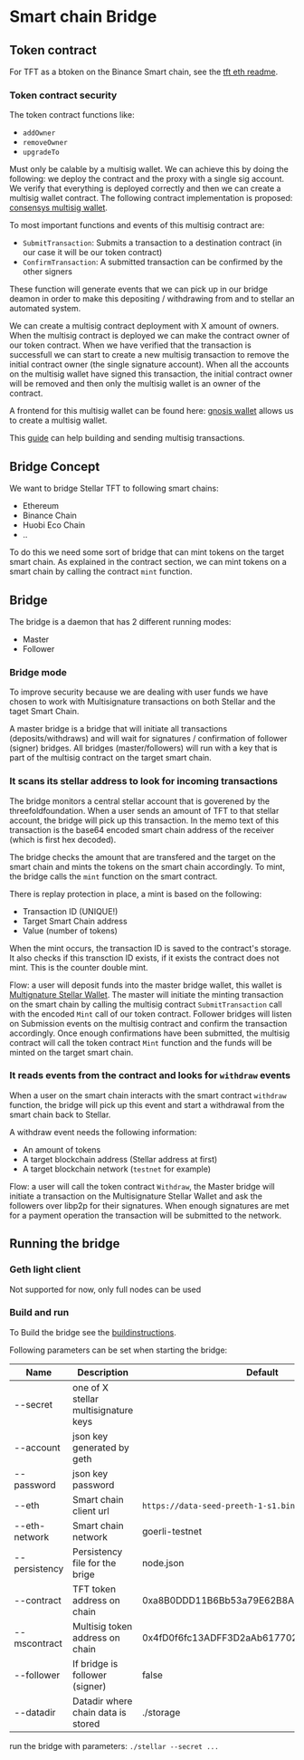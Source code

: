 # Smart chain Bridge

## Token contract

For TFT as a btoken on the Binance Smart chain, see the [tft eth readme](../../readme.md).

### Token contract security

The token contract functions like:

- `addOwner`
- `removeOwner`
- `upgradeTo`

Must only be calable by a multisig wallet. We can achieve this by doing the following: we deploy the contract and the proxy with a single sig account. We verify that everything is deployed correctly and then we can create a multisig wallet contract. The following contract implementation is proposed: [consensys multisig wallet](https://github.com/ConsenSysMesh/MultiSigWallet).

To most important functions and events of this multisig contract are:

- `SubmitTransaction`: Submits a transaction to a destination contract (in our case it will be our token contract)
- `ConfirmTransaction`: A submitted transaction can be confirmed by the other signers

These function will generate events that we can pick up in our bridge deamon in order to make this depositing / withdrawing from and to stellar an automated system.

We can create a multisig contract deployment with X amount of owners. When the multisig contract is deployed we can make the contract owner of our token contract. When we have verified that the transaction is successfull we can start to create a new multisig transaction to remove the initial contract owner (the single signature account). When all the accounts on the multisig wallet have signed this transaction, the initial contract owner will be removed and then only the multisig wallet is an owner of the contract.

A frontend for this multisig wallet can be found here: [gnosis wallet](https://wallet.gnosis.pm/) allows us to create a multisig wallet.

This [guide](https://medium.com/coinmonks/guide-to-using-the-gnosis-multisig-wallet-eth-e76979741162) can help building and sending multisig transactions.

## Bridge Concept

We want to bridge Stellar TFT to following smart chains:

- Ethereum
- Binance Chain
- Huobi Eco Chain
- ..

To do this we need some sort of bridge that can mint tokens on the target smart chain. As explained in the contract section, we can mint tokens on a smart chain by calling the contract `mint` function.

## Bridge

The bridge is a daemon that has 2 different running modes:

- Master
- Follower

### Bridge mode

To improve security because we are dealing with user funds we have chosen to work with Multisignature transactions on both Stellar and the taget Smart Chain.

A master bridge is a bridge that will initiate all transactions (deposits/withdraws) and will wait for signatures / confirmation of follower (signer) bridges. All bridges (master/followers) will run with a key that is part of the multisig contract on the target smart chain.

### It scans its stellar address to look for incoming transactions

The bridge monitors a central stellar account that is goverened by the threefoldfoundation. When a user sends an amount of TFT to that stellar account, the bridge will pick up this transaction. In the memo text of this transaction is the base64 encoded smart chain address of the receiver (which is first hex decoded).

The bridge checks the amount that are transfered and the target on the smart chain and mints the tokens on the smart chain accordingly. To mint, the bridge calls the `mint` function on the smart contract.

There is replay protection in place, a mint is based on the following:

- Transaction ID (UNIQUE!)
- Target Smart Chain address
- Value (number of tokens)

When the mint occurs, the transaction ID is saved to the contract's storage. It also checks if this transction ID exists, if it exists the contract does not mint. This is the counter double mint.

Flow: a user will deposit funds into the master bridge wallet, this wallet is [Multignature Stellar Wallet](https://developers.stellar.org/docs/glossary/multisig/). The master will initiate the minting transaction on the smart chain by calling the multisig contract `SubmitTransaction` call with the encoded `Mint` call of our token contract. Follower bridges will listen on Submission events on the multisig contract and confirm the transaction accordingly. Once enough confirmations have been submitted, the multisig contract will call the token contract `Mint` function and the funds will be minted on the target smart chain.

### It reads events from the contract and looks for `withdraw` events

When a user on the smart chain interacts with the smart contract `withdraw` function, the bridge will pick up this event and start a withdrawal from the smart chain back to Stellar.

A withdraw event needs the following information:

- An amount of tokens
- A target blockchain address (Stellar address at first)
- A target blockchain network (`testnet` for example)

Flow: a user will call the token contract `Withdraw`, the Master bridge will initiate a transaction on the Multisignature Stellar Wallet and ask the followers over libp2p for their signatures. When enough signatures are met for a payment operation the transaction will be submitted to the network.

## Running the bridge

### Geth light client

Not supported for now, only full nodes can be used

### Build and run

To Build the bridge see the [buildinstructions](./building.md).

Following parameters can be set when starting the bridge:

| Name          | Description                         | Default                                           |
| ------------- | ------------------------------------ | ------------------------------------------------- |
| --secret      | one of X stellar multisignature keys |
| --account     | json key generated by geth           |
| --password    | json key password                    |
| --eth         | Smart chain client url               | `https://data-seed-preeth-1-s1.binance.org:8545`/ |
| --eth-network | Smart chain network                  | goerli-testnet                               |
| --persistency | Persistency file for the brige       | node.json                                         |
| --contract    | TFT token address on chain           | 0xa8B0DDD11B6Bb53a79E62B8Ae8a1e2f68cd75338        |
| --mscontract  | Multisig token address on chain      | 0x4fD0f6fc13ADFF3D2aAb617702E31c49F715BE32        |
| --follower    | If bridge is follower (signer)       | false                                             |
| --datadir     | Datadir where chain data is stored   | ./storage                                         |

run the bridge with parameters: `./stellar --secret ...`
